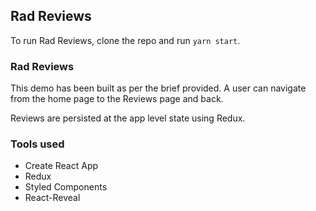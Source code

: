 ## Rad Reviews

To run Rad Reviews, clone the repo and run `yarn start`.

### Rad Reviews

This demo has been built as per the brief provided. A user can navigate from the home page to the Reviews page and back.

Reviews are persisted at the app level state using Redux.

### Tools used

- Create React App
- Redux
- Styled Components
- React-Reveal
